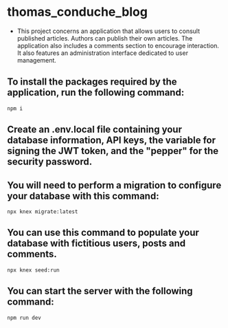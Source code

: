 # thomas_conduche_blog

- This project concerns an application that allows users to consult published articles. Authors can publish their own articles. The application also includes a comments section to encourage interaction. It also features an administration interface dedicated to user management.

## To install the packages required by the application, run the following command:
```npm i```

## Create an .env.local file containing your database information, API keys, the variable for signing the JWT token, and the "pepper" for the security password.

## You will need to perform a migration to configure your database with this command:

```npx knex migrate:latest```


## You can use this command to populate your database with fictitious users, posts and comments.
```npx knex seed:run```

## You can start the server with the following command:
```npm run dev```